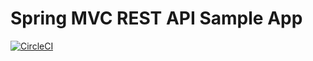 # Spring MVC REST API Sample App

[![CircleCI](https://dl.circleci.com/status-badge/img/gh/izzce/spring-mvc-rest/tree/master.svg?style=svg)](https://dl.circleci.com/status-badge/redirect/gh/izzce/spring-mvc-rest/tree/master)
